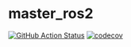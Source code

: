 # master_ros2

[![GitHub Action
Status](https://github.com/fmrico/master_ros2/workflows/main/badge.svg)](https://github.com/fmrico/master_ros2)
[![codecov](https://codecov.io/gh/fmrico/master_ros2/main/graph/badge.svg)](https://codecov.io/gh/fmrico/master_ros2)

